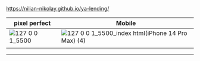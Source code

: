 https://nilian-nikolay.github.io/ya-lending/

| pixel perfect    | Mobile                                             |             
| --------------------------------------------------------------------------- | ------------------------------------ |
|  ![127 0 0 1_5500](https://github.com/user-attachments/assets/769599ef-4485-470b-ad3d-5e948b508210)  |    ![127 0 0 1_5500_index html(iPhone 14 Pro Max) (4)](https://github.com/user-attachments/assets/be9c3029-7d15-41f2-a822-d97882188c25)
       |                         


----------------







